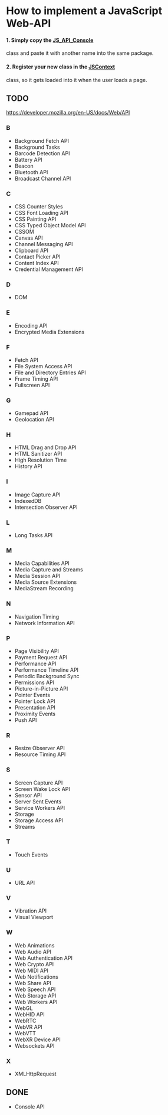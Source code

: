 # How to implement a JavaScript Web-API

#### 1. Simply copy the [JS_API_Console](https://github.com/Osiris-Team/Headless-Browser/blob/main/src/main/java/com/osiris/headlessbrowser/javascript/apis/JS_API_Console.java)
   class and paste it with another name into the same package.
#### 2. Register your new class in the [JSContext](https://github.com/Osiris-Team/Headless-Browser/blob/main/src/main/java/com/osiris/headlessbrowser/JSContext.java)
   class, so it gets loaded into it when the user loads a page.
   
 ## TODO
 https://developer.mozilla.org/en-US/docs/Web/API
 ### B
- Background Fetch API
- Background Tasks
- Barcode Detection API
- Battery API 
- Beacon
- Bluetooth API
- Broadcast Channel API
### C
- CSS Counter Styles
- CSS Font Loading API 
- CSS Painting API
- CSS Typed Object Model API
- CSSOM
- Canvas API
- Channel Messaging API
- Clipboard API
- Contact Picker API
- Content Index API
- Credential Management API
### D
- DOM
### E
- Encoding API
- Encrypted Media Extensions
### F
- Fetch API
- File System Access API
- File and Directory Entries API
- Frame Timing API
- Fullscreen API
### G
- Gamepad API 
- Geolocation API
### H
- HTML Drag and Drop API
- HTML Sanitizer API
- High Resolution Time
- History API
### I
- Image Capture API
- IndexedDB
- Intersection Observer API
### L
- Long Tasks API 
### M
- Media Capabilities API 
- Media Capture and Streams
- Media Session API
- Media Source Extensions 
- MediaStream Recording
### N
- Navigation Timing
- Network Information API 
### P
- Page Visibility API
- Payment Request API
- Performance API
- Performance Timeline API
- Periodic Background Sync
- Permissions API
- Picture-in-Picture API
- Pointer Events
- Pointer Lock API
- Presentation API 
- Proximity Events  
- Push API 
### R
- Resize Observer API
- Resource Timing API
### S
- Screen Capture API
- Screen Wake Lock API
- Sensor API
- Server Sent Events
- Service Workers API
- Storage
- Storage Access API
- Streams 
### T
- Touch Events
### U
- URL API
### V
- Vibration API
- Visual Viewport 
### W
- Web Animations
- Web Audio API
- Web Authentication API
- Web Crypto API
- Web MIDI API
- Web Notifications
- Web Share API
- Web Speech API 
- Web Storage API
- Web Workers API
- WebGL
- WebHID API
- WebRTC
- WebVR API  
- WebVTT
- WebXR Device API
- Websockets API
### X
- XMLHttpRequest

## DONE
- Console API
